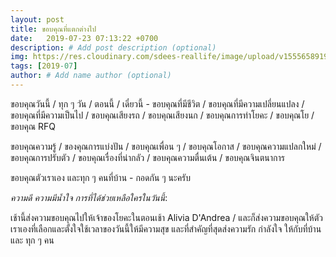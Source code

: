 ```yaml
---
layout: post
title: ขอบคุณที่แตกต่างไป
date:   2019-07-23 07:13:22 +0700
description: # Add post description (optional)
img: https://res.cloudinary.com/sdees-reallife/image/upload/v1555658919/sample_feature_img.png # Add image post (optional)
tags: [2019-07]
author: # Add name author (optional)
---
```

ขอบคุณวันนี้ / ทุก ๆ วัน / ตอนนี้ / เดี๋ยวนี้ - ขอบคุณที่มีชีวิต / ขอบคุณที่มีความเปลี่ยนแปลง / ขอบคุณที่มีความเป็นไป / ขอบคุณเสียงรถ / ขอบคุณเสียงนก / ขอบคุณการทำโยคะ / ขอบคุณโย / ขอบคุณ RFQ

ขอบคุณความรู้ / ของคุณการแบ่งปัน / ขอบคุณเพื่อน ๆ / ขอบคุณโอกาส / ขอบคุณความแปลกใหม่ / ขอบคุณการปรับตัว / ขอบคุณเรื่องที่น่ากลัว / ขอบคุณความตื่นเต้น / ขอบคุณจินตนาการ

ขอบคุณตัวเราเอง และทุก ๆ คนที่บ้าน - กอดกัน ๆ นะครับ

<i class="fa fa-child" style="color:plum"></i>

*ความดี ความมีน้ำใจ การที่ได้ช่วยเหลือใครในวันนี้*:

เช้านี้ส่งความขอบคุณไปให้เจ้าของโยคะในตอนเช้า Alivia D'Andrea / และก็ส่งความขอบคุณให้ตัวเราเองที่เลือกและตั้งใจใช้เวลาของวันนี้ให้มีความสุข และที่สำคัญที่สุดส่งความรัก กำลังใจ ให้กับที่บ้าน และ ทุก ๆ คน
